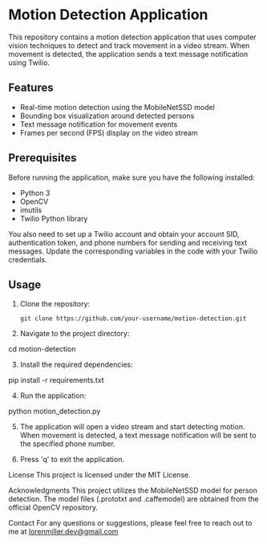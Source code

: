 # Motion Detection Application

This repository contains a motion detection application that uses computer vision techniques to detect and track movement in a video stream. When movement is detected, the application sends a text message notification using Twilio.

## Features

- Real-time motion detection using the MobileNetSSD model
- Bounding box visualization around detected persons
- Text message notification for movement events
- Frames per second (FPS) display on the video stream

## Prerequisites

Before running the application, make sure you have the following installed:

- Python 3
- OpenCV
- imutils
- Twilio Python library

You also need to set up a Twilio account and obtain your account SID, authentication token, and phone numbers for sending and receiving text messages. Update the corresponding variables in the code with your Twilio credentials.

## Usage

1. Clone the repository:

   ```shell
   git clone https://github.com/your-username/motion-detection.git
   
2. Navigate to the project directory:

  cd motion-detection
  
3. Install the required dependencies:

pip install -r requirements.txt

4. Run the application:

python motion_detection.py

5. The application will open a video stream and start detecting motion. When movement is detected, a text message notification will be sent to the specified phone number.

6. Press 'q' to exit the application.

License
This project is licensed under the MIT License.

Acknowledgments
This project utilizes the MobileNetSSD model for person detection. The model files (.prototxt and .caffemodel) are obtained from the official OpenCV repository.

Contact
For any questions or suggestions, please feel free to reach out to me at lorenmiller.dev@gmail.com

